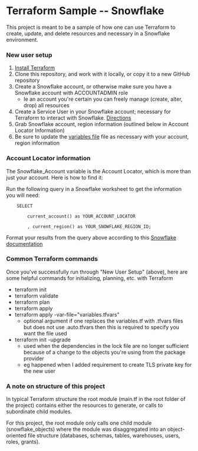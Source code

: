 # Terraform Sample -- Snowflake
This project is meant to be a sample of how one can use Terraform to create, update, and delete resources and necessary in a Snowflake environment.

### New user setup
1. [Install Terraform](https://developer.hashicorp.com/terraform/downloads)
2. Clone this repository, and work with it locally, or copy it to a new GitHub repository
3. Create a Snowflake account, or otherwise make sure you have a Snowflake account with ACCOUNTADMIN role
    - Ie an account you're certain you can freely manage (create, alter, drop) all resources
4. Create a Service User in your Snowflake account; necessary for Terraform to interact with Snowflake.  [Directions](https://quickstarts.snowflake.com/guide/terraforming_snowflake/index.html?index=..%2F..index#2)
5. Grab Snowflake account, region information (outlined below in Account Locator Information)
6. Be sure to update the [variables file](snowflake_objects/variables.tf) file as necessary with your account, region information

### Account Locator information
The Snowflake_Account variable is the Account Locator, which is more than just your account.  Here is how to find it:

Run the following query in a Snowflake worksheet to get the information you will need:

        SELECT 

            current_account() as YOUR_ACCOUNT_LOCATOR

            , current_region() as YOUR_SNOWFLAKE_REGION_ID;

Format your results from the query above according to this [Snowflake documentation](https://docs.snowflake.com/en/user-guide/admin-account-identifier#non-vps-account-locator-formats-by-cloud-platform-and-region)

### Common Terraform commands
Once you've successfully run through "New User Setup" (above), here are some helpful commands for initializing, planning, etc. with Terraform
- terraform init
- terraform validate
- terraform plan
- terraform apply 
- terraform apply -var-file="variables.tfvars" 
    - optional argument if one replaces the variables.tf with <name>.tfvars files but does not use <name>.auto.tfvars then this is required to specify you want the file used
- terraform init -upgrade
    - used when the dependencies in the lock file are no longer sufficient because of a change to the objects you're using from the package provider
    - eg happened when I added requirement to create TLS private key for the new user

### A note on structure of this project
In typical Terraform structure the root module (main.tf in the root folder of the project) contains either the resources to generate, or calls to subordinate child modules.

For this project, the root module only calls one child module (snowflake_objects) where the module was disaggregated into an object-oriented file structure (databases, schemas, tables, warehouses, users, roles, grants).
